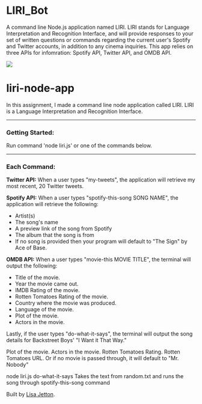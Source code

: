 # LIRI_Bot
A command line Node.js application named LIRI. LIRI stands for Language Interpretation and Recognition Interface, and will provide responses to your set of written questions or commands regarding the current user's Spotify and Twitter accounts, in addition to any cinema inquiries.  This app relies on three APIs for infomration: Spotify API, Twitter API, and OMDB API.

![](https://media.giphy.com/media/rfrorH5zTvZpC/giphy.gif)

# liri-node-app

In this assignment, I made a command line node application called LIRI. 
LIRI is a Language Interpretation and Recognition Interface. 

- - - -
 ### Getting Started: ###

Run command 'node liri.js' or one of the commands below.
- - - -


 ### Each Command: ###

**Twitter API:** 
When a user types "my-tweets", the application will retrieve my most recent, 20 Twitter tweets. 

**Spotify API:**
When a user types "spotify-this-song SONG NAME", the application will retrieve the following: 

- Artist(s)
- The song's name
- A preview link of the song from Spotify
- The album that the song is from
- If no song is provided then your program will default to "The Sign" by Ace of Base.

**OMDB API:**
When a user types "movie-this MOVIE TITLE", the terminal will output the following: 

- Title of the movie.
- Year the movie came out.
- IMDB Rating of the movie.
- Rotten Tomatoes Rating of the movie.
- Country where the movie was produced.
- Language of the movie.
- Plot of the movie.
-  Actors in the movie.

Lastly, if the user types "do-what-it-says", the terminal will output the song details for Backstreet Boys' "I Want it That Way."

Plot of the movie.
Actors in the movie.
Rotten Tomatoes Rating.
Rotten Tomatoes URL.
Or if no movie is passed through, it will default to "Mr. Nobody"

node liri.js do-what-it-says
Takes the text from random.txt and runs the song through spotify-this-song command

Built by [Lisa Jetton](https://github.com/JettTech/).
